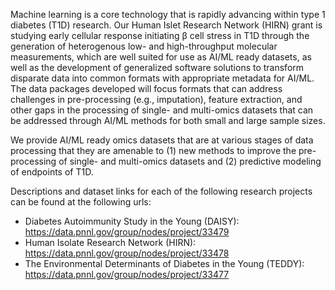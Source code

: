 Machine learning is a core technology that is rapidly advancing within type 1 diabetes (T1D) research. Our Human Islet Research Network (HIRN) grant is studying early cellular response initiating β cell stress in T1D through the generation of heterogenous low- and high-throughput molecular measurements, which are well suited for use as AI/ML ready datasets, as well as the development of generalized software solutions to transform disparate data into common formats with appropriate metadata for AI/ML. The data packages developed will focus formats that can address challenges in pre-processing (e.g., imputation), feature extraction, and other gaps in the processing of single- and multi-omics datasets that can be addressed through AI/ML methods for both small and large sample sizes. 

We provide AI/ML ready omics datasets that are at various stages of data processing that they are amenable to (1) new methods to improve the pre-processing of single- and multi-omics datasets and (2) predictive modeling of endpoints of T1D.

Descriptions and dataset links for each of the following research projects can be found at the following urls:

* Diabetes Autoimmunity Study in the Young (DAISY): https://data.pnnl.gov/group/nodes/project/33479
* Human Isolate Research Network (HIRN): https://data.pnnl.gov/group/nodes/project/33478
* The Environmental Determinants of Diabetes in the Young (TEDDY): https://data.pnnl.gov/group/nodes/project/33477
